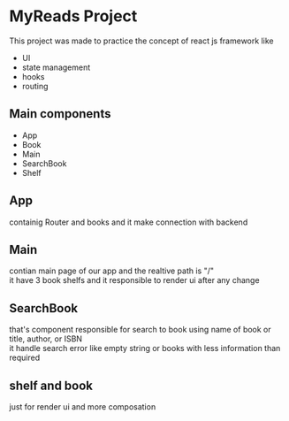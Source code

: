 # MyReads Project

This project was made to practice the concept of react js framework like
- UI
- state management
- hooks
- routing

## Main components
- App
- Book
- Main
- SearchBook
- Shelf
## App 
containig Router and books and it make connection with backend
## Main
contian main page of our app and the realtive path is "/" 
<br/>
it have 3 book shelfs and it responsible to render ui after any change
## SearchBook
that's component responsible for search to book using name of book or title, author, or ISBN 
<br/>
it handle search error like empty string or books with less information than required 
## shelf and book
just for render ui and more composation



